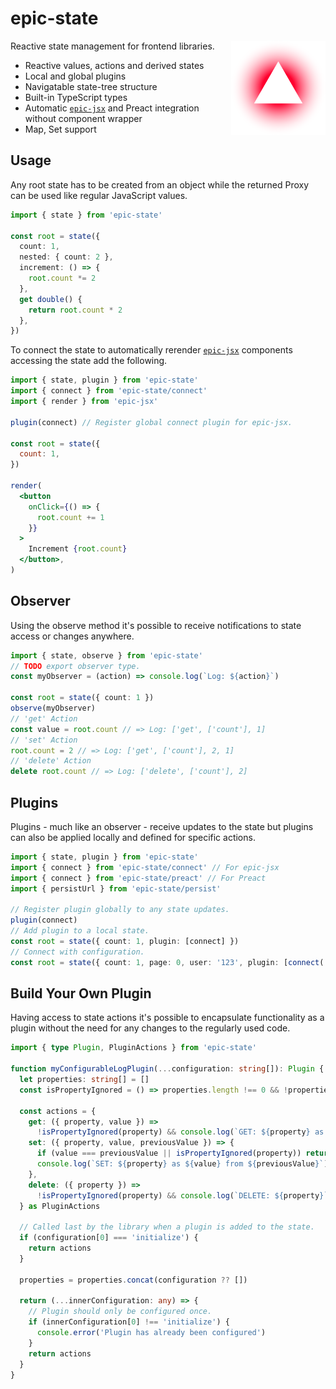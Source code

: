 # epic-state

<img align="right" src="https://github.com/tobua/epic-state/raw/main/logo.svg" width="30%" alt="State Logo" />

Reactive state management for frontend libraries.

- Reactive values, actions and derived states
- Local and global plugins
- Navigatable state-tree structure
- Built-in TypeScript types
- Automatic [`epic-jsx`](https://github.com/tobua/epic-jsx) and Preact integration without component wrapper
- Map, Set support

## Usage

Any root state has to be created from an object while the returned Proxy can be used like regular JavaScript values.

```ts
import { state } from 'epic-state'

const root = state({
  count: 1,
  nested: { count: 2 },
  increment: () => {
    root.count *= 2
  },
  get double() {
    return root.count * 2
  },
})
```

To connect the state to automatically rerender [`epic-jsx`](https://github.com/tobua/epic-jsx) components accessing the state add the following.

```jsx
import { state, plugin } from 'epic-state'
import { connect } from 'epic-state/connect'
import { render } from 'epic-jsx'

plugin(connect) // Register global connect plugin for epic-jsx.

const root = state({
  count: 1,
})

render(
  <button
    onClick={() => {
      root.count += 1
    }}
  >
    Increment {root.count}
  </button>,
)
```

## Observer

Using the observe method it's possible to receive notifications to state access or changes anywhere.

```ts
import { state, observe } from 'epic-state'
// TODO export observer type.
const myObserver = (action) => console.log(`Log: ${action}`)

const root = state({ count: 1 })
observe(myObserver)
// 'get' Action
const value = root.count // => Log: ['get', ['count'], 1]
// 'set' Action
root.count = 2 // => Log: ['get', ['count'], 2, 1]
// 'delete' Action
delete root.count // => Log: ['delete', ['count'], 2]
```

## Plugins

Plugins - much like an observer - receive updates to the state but plugins can also be applied locally and defined for specific actions.

```ts
import { state, plugin } from 'epic-state'
import { connect } from 'epic-state/connect' // For epic-jsx
import { connect } from 'epic-state/preact' // For Preact
import { persistUrl } from 'epic-state/persist'

// Register plugin globally to any state updates.
plugin(connect)
// Add plugin to a local state.
const root = state({ count: 1, plugin: [connect] })
// Connect with configuration.
const root = state({ count: 1, page: 0, user: '123', plugin: [connect('page', 'user')] })
```

## Build Your Own Plugin

Having access to state actions it's possible to encapsulate functionality as a plugin without the need for any changes to the regularly used code.

```ts
import { type Plugin, PluginActions } from 'epic-state'

function myConfigurableLogPlugin(...configuration: string[]): Plugin {
  let properties: string[] = []
  const isPropertyIgnored = () => properties.length !== 0 && !properties.includes(property)

  const actions = {
    get: ({ property, value }) =>
      !isPropertyIgnored(property) && console.log(`GET: ${property} as ${value}`),
    set: ({ property, value, previousValue }) => {
      if (value === previousValue || isPropertyIgnored(property)) return
      console.log(`SET: ${property} as ${value} from ${previousValue}`)
    },
    delete: ({ property }) =>
      !isPropertyIgnored(property) && console.log(`DELETE: ${property}`),
  } as PluginActions

  // Called last by the library when a plugin is added to the state.
  if (configuration[0] === 'initialize') {
    return actions
  }

  properties = properties.concat(configuration ?? [])

  return (...innerConfiguration: any) => {
    // Plugin should only be configured once.
    if (innerConfiguration[0] !== 'initialize') {
      console.error('Plugin has already been configured')
    }
    return actions
  }
}
```
